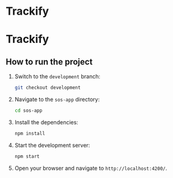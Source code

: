 # Trackify
# Trackify

## How to run the project

1. Switch to the `development` branch:
   ```bash
   git checkout development
   ```
2. Navigate to the `sos-app` directory:
   ```bash
   cd sos-app
   ```
3. Install the dependencies:
   ```bash
   npm install
   ```
4. Start the development server:
   ```bash
   npm start
   ```
5. Open your browser and navigate to `http://localhost:4200/`.